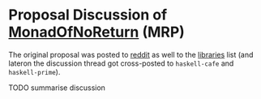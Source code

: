 # Proposal Discussion of [MonadOfNoReturn](proposal/monad-of-no-return) (MRP)


The original proposal was posted to [ reddit](https://www.reddit.com/r/haskell/comments/3mb8lb/monad_of_no_return_proposal_mrp/) as well to the [ libraries](http://thread.gmane.org/gmane.comp.lang.haskell.libraries/25274) list (and lateron the discussion thread got cross-posted to `haskell-cafe` and `haskell-prime`).

TODO summarise discussion
